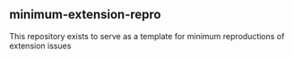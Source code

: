 ## minimum-extension-repro

This repository exists to serve as a template for minimum reproductions of extension issues
